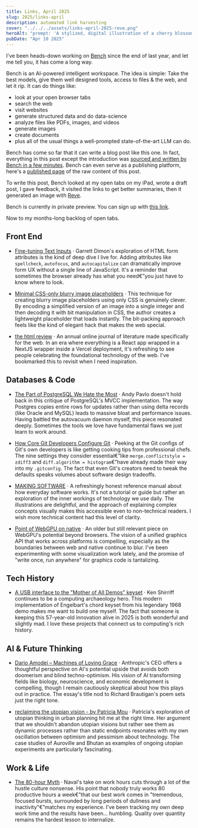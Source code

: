 ```yaml
---
title: Links, April 2025
slug: 2025/links-april
description: automated link harvesting
cover: "../../../assets/links-april-2025-reve.png"
heroAlt: "prompt: 'A stylized, digital illustration of a cherry blossom tree with code snippets and web elements falling instead of petals. The background should have a subtle tech aesthetic with faint circuit patterns. The overall mood should be spring-like and optimistic, with soft colors that blend technology and nature. Photorealistic, detailed.' model: Reve preview"
pubDate: "Apr 10 2025"
---
```


I've been heads-down working on [Bench](https://bench.io/) since the end of last year, and let me tell you, it has come a long way.

Bench is an AI-powered intelligent workspace. The idea is simple: Take the best models, give them well designed tools, access to files & the web, and let it rip. It can do things like:

- look at your open browser tabs
- search the web
- visit websites
- generate structured data and do data-science
- analyze files like PDFs, images, and videos
- generate images
- create documents
- plus all of the usual things a well-prompted state-of-the-art LLM can do.

Bench has come so far that it can write a blog post like this one. In fact, everything in this post except the introduction was [sourced and written by Bench in a few minutes](https://bench.io/share/21NJLhvH5N5dYzZqBti4gN). Bench can even serve as a publishing platform, here's a [published page](https://bench.io/share/artifact/5Rs3CrNg4Wfkqk4kyfX0sN) of the raw content of this post.

To write this post, Bench looked at my open tabs on my iPad, wrote a draft post, I gave feedback, it visited the links to get better summaries, then it generated an image with [Reve](https://preview.reve.art/).

Bench is currently in private preview. You can sign up with [this link](https://bench.io/invite/4a6nd6).

Now to my months-long backlog of open tabs.

## Front End

- [Fine-tuning Text Inputs](https://garrettdimon.com/journal/posts/fine-tuning-text-inputs) · Garrett Dimon's exploration of HTML form attributes is the kind of deep dive I live for. Adding attributes like `spellcheck`, `autofocus`, and `autocapitalize` can dramatically improve form UX without a single line of JavaScript. It's a reminder that sometimes the browser already has what you need€”you just have to know where to look.

- [Minimal CSS-only blurry image placeholders](https://leanrada.com/notes/css-only-lqip/) · This technique for creating blurry image placeholders using only CSS is genuinely clever. By encoding a simplified version of an image into a single integer and then decoding it with bit manipulation in CSS, the author creates a lightweight placeholder that loads instantly. The bit-packing approach feels like the kind of elegant hack that makes the web special.

- [the html review](https://thehtml.review/about) · An annual online journal of literature made specifically for the web. In an era where everything is a React app wrapped in a NextJS wrapper inside a Vercel deployment, it's refreshing to see people celebrating the foundational technology of the web. I've bookmarked this to revisit when I need inspiration.

## Databases & Code

- [The Part of PostgreSQL We Hate the Most](https://www.cs.cmu.edu/~pavlo/blog/2023/04/the-part-of-postgresql-we-hate-the-most.html) · Andy Pavlo doesn't hold back in this critique of PostgreSQL's MVCC implementation. The way Postgres copies entire rows for updates rather than using delta records (like Oracle and MySQL) leads to massive bloat and performance issues. Having battled the autovacuum daemon myself, this piece resonated deeply. Sometimes the tools we love have fundamental flaws we just learn to work around.

- [How Core Git Developers Configure Git](https://blog.gitbutler.com/how-git-core-devs-configure-git/) · Peeking at the Git configs of Git's own developers is like getting cooking tips from professional chefs. The nine settings they consider essential€”like `merge.conflictstyle = zdiff3` and `diff.algorithm = histogram`€”have already made their way into my `.gitconfig`. The fact that even Git's creators need to tweak the defaults speaks volumes about software design tradeoffs.

- [MAKING SOFTWARE](https://www.makingsoftware.com/) · A refreshingly honest reference manual about how everyday software works. It's not a tutorial or guide but rather an exploration of the inner workings of technology we use daily. The illustrations are delightful, and the approach of explaining complex concepts visually makes this accessible even to non-technical readers. I wish more technical content had this level of clarity.

- [Point of WebGPU on native](https://kvark.github.io/web/gpu/native/2020/05/03/point-of-webgpu-native.html) · An older but still relevant piece on WebGPU's potential beyond browsers. The vision of a unified graphics API that works across platforms is compelling, especially as the boundaries between web and native continue to blur. I've been experimenting with some visualization work lately, and the promise of "write once, run anywhere" for graphics code is tantalizing.

## Tech History

- [A USB interface to the "Mother of All Demos" keyset](https://www.righto.com/2025/03/mother-of-all-demos-usb-keyset-interface.html) · Ken Shirriff continues to be a computing archaeology hero. This modern implementation of Engelbart's chord keyset from his legendary 1968 demo makes me want to build one myself. The fact that someone is keeping this 57-year-old innovation alive in 2025 is both wonderful and slightly mad. I love these projects that connect us to computing's rich history.

## AI & Future Thinking

- [Dario Amodei – Machines of Loving Grace](https://darioamodei.com/machines-of-loving-grace) · Anthropic's CEO offers a thoughtful perspective on AI's potential upside that avoids both doomerism and blind techno-optimism. His vision of AI transforming fields like biology, neuroscience, and economic development is compelling, though I remain cautiously skeptical about how this plays out in practice. The essay's title nod to Richard Brautigan's poem sets just the right tone.

- [reclaiming the utopian vision - by Patricia Mou](https://wellnesswisdom.substack.com/p/reclaiming-the-utopian-vision) · Patricia's exploration of utopian thinking in urban planning hit me at the right time. Her argument that we shouldn't abandon utopian visions but rather see them as dynamic processes rather than static endpoints resonates with my own oscillation between optimism and pessimism about technology. The case studies of Auroville and Bhutan as examples of ongoing utopian experiments are particularly fascinating.

## Work & Life

- [The 80-hour Myth](https://nav.al/the-80-hour-myth) · Naval's take on work hours cuts through a lot of the hustle culture nonsense. His point that nobody truly works 80 productive hours a week€”that our best work comes in "tremendous, focused bursts, surrounded by long periods of dullness and inactivity"€”matches my experience. I've been tracking my own deep work time and the results have been... humbling. Quality over quantity remains the hardest lesson to internalize.
